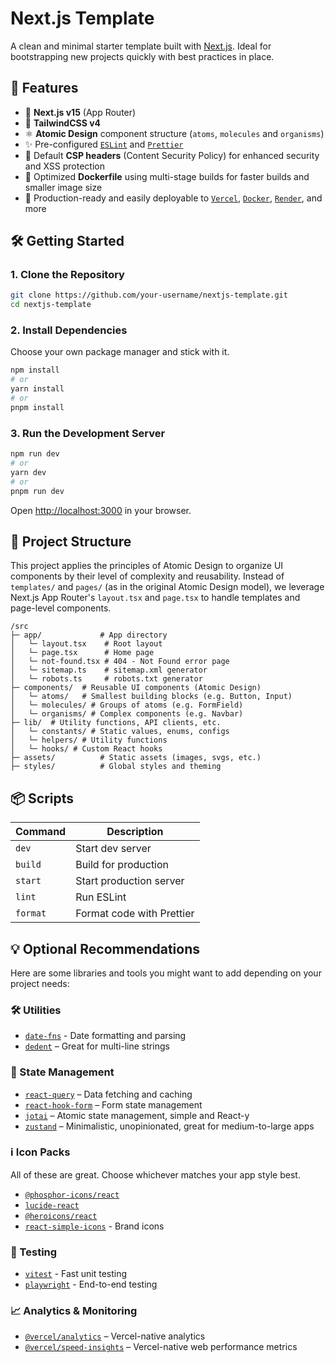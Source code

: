 # Next.js Template

A clean and minimal starter template built with [Next.js](https://nextjs.org/). Ideal for bootstrapping new projects quickly with best practices in place.

## 🚀 Features

- 🔀 **Next.js v15** (App Router)
- 🎨 **TailwindCSS v4**
- ⚛️ **Atomic Design** component structure (`atoms`, `molecules` and `organisms`)
- ✨ Pre-configured [`ESLint`](https://eslint.org) and [`Prettier`](https://prettier.io)
- 🔐 Default **CSP headers** (Content Security Policy) for enhanced security and XSS protection
- 🐳 Optimized **Dockerfile** using multi-stage builds for faster builds and smaller image size
- 🚀 Production-ready and easily deployable to [`Vercel`](https://vercel.com), [`Docker`](https://docker.com), [`Render`](https://render.com), and more

## 🛠️ Getting Started

### 1. Clone the Repository

```bash
git clone https://github.com/your-username/nextjs-template.git
cd nextjs-template
```

### 2. Install Dependencies

Choose your own package manager and stick with it.

```bash
npm install
# or
yarn install
# or
pnpm install
```

### 3. Run the Development Server

```bash
npm run dev
# or
yarn dev
# or
pnpm run dev
```

Open [http://localhost:3000](http://localhost:3000) in your browser.

## 📁 Project Structure

This project applies the principles of Atomic Design to organize UI components by their level of complexity and reusability.
Instead of `templates/` and `pages/` (as in the original Atomic Design model), we leverage Next.js App Router's `layout.tsx` and `page.tsx` to handle templates and page-level components.

```text
/src
├─ app/             # App directory
│   └─ layout.tsx    # Root layout
│   └─ page.tsx      # Home page
│   └─ not-found.tsx # 404 - Not Found error page
│   └─ sitemap.ts    # sitemap.xml generator
│   └─ robots.ts     # robots.txt generator
├─ components/  # Reusable UI components (Atomic Design)
│   └─ atoms/   # Smallest building blocks (e.g. Button, Input)
│   └─ molecules/ # Groups of atoms (e.g. FormField)
│   └─ organisms/ # Complex components (e.g. Navbar)
├─ lib/  # Utility functions, API clients, etc.
│   └─ constants/ # Static values, enums, configs
│   └─ helpers/ # Utility functions
│   └─ hooks/ # Custom React hooks
├─ assets/          # Static assets (images, svgs, etc.)
├─ styles/          # Global styles and theming
```

## 📦 Scripts

| Command  | Description               |
| -------- | ------------------------- |
| `dev`    | Start dev server          |
| `build`  | Build for production      |
| `start`  | Start production server   |
| `lint`   | Run ESLint                |
| `format` | Format code with Prettier |

## 💡 Optional Recommendations

Here are some libraries and tools you might want to add depending on your project needs:

### 🛠️ Utilities

- [`date-fns`](https://date-fns.org) - Date formatting and parsing
- [`dedent`](https://github.com/dmnd/dedent) – Great for multi-line strings

### 🧠 State Management

- [`react-query`](https://tanstack.com/query) – Data fetching and caching
- [`react-hook-form`](https://react-hook-form.com) – Form state management
- [`jotai`](https://jotai.org) – Atomic state management, simple and React-y
- [`zustand`](https://zustand-demo.pmnd.rs) – Minimalistic, unopinionated, great for medium-to-large apps

### ℹ️ Icon Packs

All of these are great. Choose whichever matches your app style best.

- [`@phosphor-icons/react`](https://phosphoricons.com)
- [`lucide-react`](https://lucide.dev)
- [`@heroicons/react`](https://heroicons.com)
- [`react-simple-icons`](https://simpleicons.org) - Brand icons

### 🧪 Testing

- [`vitest`](https://vitest.dev) - Fast unit testing
- [`playwright`](https://playwright.dev) - End-to-end testing

### 📈 Analytics & Monitoring

- [`@vercel/analytics`](https://vercel.com/analytics) – Vercel-native analytics
- [`@vercel/speed-insights`](https://vercel.com/docs/speed-insights) – Vercel-native web performance metrics

